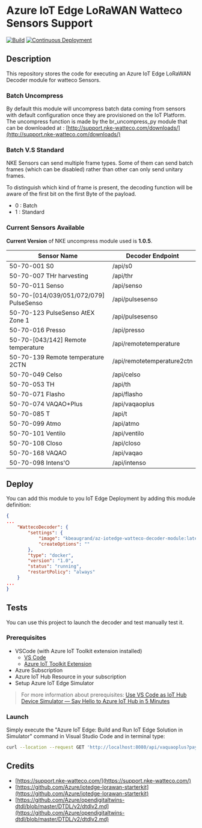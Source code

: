 
# Azure IoT Edge LoRaWAN Watteco Sensors Support

[![Build](https://github.com/kbeaugrand-org/iotedge-lorawan-watteco/actions/workflows/ci.yml/badge.svg?branch=main)](https://github.com/kbeaugrand-org/iotedge-lorawan-watteco/actions/workflows/ci.yml)
[![Continuous Deployment](https://github.com/kbeaugrand-org/iotedge-lorawan-watteco/actions/workflows/cd.yml/badge.svg)](https://github.com/kbeaugrand-org/iotedge-lorawan-watteco/actions/workflows/cd.yml)

## Description

This repository stores the code for executing an Azure IoT Edge LoRaWAN Decoder module for watteco Sensors.

### Batch Uncompress

By default this module will uncompress batch data coming from sensors with default configuration once they are provisioned on the IoT Platform.
The uncompress function is made by the br_uncompress_py module that can be downloaded at : [http://support.nke-watteco.com/downloads/](http://support.nke-watteco.com/downloads/)

### Batch V.S Standard

NKE Sensors can send multiple frame types.
Some of them can send batch frames (which can be disabled) rather than other can only send unitary frames.

To distinguish which kind of frame is present, the decoding function will be aware of the first bit on the first Byte of the payload.

- 0 : Batch
- 1 : Standard

### Current Sensors Available

__Current Version__ of NKE uncompress module used is __1.0.5__.

| Sensor Name                             | Decoder Endpoint                |
|-----------------------------------------|---------------------------------|
| 50-70-001 S0                            | /api/s0                         |
| 50-70-007 THr harvesting                | /api/thr                        |
| 50-70-011 Senso                         | /api/senso                      |
| 50-70-[014/039/051/072/079] PulseSenso  | /api/pulsesenso                 |
| 50-70-123 PulseSenso AtEX Zone 1        | /api/pulsesenso                 |
| 50-70-016 Presso                        | /api/presso                     |
| 50-70-[043/142] Remote temperature      | /api/remotetemperature          |
| 50-70-139 Remote temperature 2CTN       | /api/remotetemperature2ctn      |
| 50-70-049 Celso                         | /api/celso                      |
| 50-70-053 TH                            | /api/th                         |
| 50-70-071 Flasho                        | /api/flasho                     |
| 50-70-074 VAQAO+Plus                    | /api/vaqaoplus                  |
| 50-70-085 T                             | /api/t                          |
| 50-70-099 Atmo                          | /api/atmo                       |
| 50-70-101 Ventilo                       | /api/ventilo                    |
| 50-70-108 Closo                         | /api/closo                      |
| 50-70-168 VAQAO                         | /api/vaqao                      |
| 50-70-098 Intens'O                      | /api/intenso                    |

## Deploy

You can add this module to you IoT Edge Deployment by adding this module definition:

```json
{
...
    "WattecoDecoder": {
        "settings": {
            "image": "kbeaugrand/az-iotedge-watteco-decoder-module:latest",
            "createOptions": ""
        },
        "type": "docker",
        "version": "1.0",
        "status": "running",
        "restartPolicy": "always"
    }
...
}
```

## Tests

You can use this project to launch the decoder and test manually test it.

### Prerequisites

* VSCode (with Azure IoT Toolkit extension installed)
    * [VS Code](https://code.visualstudio.com/)
    * [Azure IoT Toolkit Extension](https://marketplace.visualstudio.com/items?itemName=vsciot-vscode.azure-iot-toolkit)
* Azure Subscription
* Azure IoT Hub Resource in your subscription
* Setup Azure IoT Edge Simulator

> For more information about prerequisites: [Use VS Code as IoT Hub Device Simulator — Say Hello to Azure IoT Hub in 5 Minutes](https://devblogs.microsoft.com/iotdev/use-vs-code-as-iot-hub-device-simulator-say-hello-to-azure-iot-hub-in-5-minutes/)

### Launch

Simply execute the "Azure IoT Edge: Build and Run IoT Edge Solution in Simulator" command in Visual Studio Code and in terminal type: 

```sh
curl --location --request GET 'http://localhost:8080/api/vaquaoplus?payload=cjAAAAExAiHxvgRfuAfwkOwVZER7CS7pHsBXsJPYABmAAGQFIGuZ2Q4MySmlqtkXyG5Z&devEUI=000000000000000000&fport=125'
```

## Credits

* [https://support.nke-watteco.com/](https://support.nke-watteco.com/)
* [https://github.com/Azure/iotedge-lorawan-starterkit](https://github.com/Azure/iotedge-lorawan-starterkit)
* [https://github.com/Azure/opendigitaltwins-dtdl/blob/master/DTDL/v2/dtdlv2.md](https://github.com/Azure/opendigitaltwins-dtdl/blob/master/DTDL/v2/dtdlv2.md)
